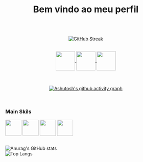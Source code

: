 
<div align="center" width=100%>
  <!--[![Typing SVG](https://readme-typing-svg.herokuapp.com?font=Share+Tech+mono&size=25&pause=1000&color=81a1c1&random=false&width=435&lines=Hello%2C+my+name+is+Ot%C3%A1vio+Alencar;I'm+a+fullstack+developer;Welcome+to+my+profile)](https://git.io/typing-svg)!-->
  <h1>Bem vindo ao meu perfil</h1>
</div>
<br>
<br>
<div align = "center">
  
  [![GitHub Streak](https://github-readme-streak-stats.herokuapp.com?user=Otavio-Alencar&theme=nord&locale=pt_BR&date_format=n%2Fj%5B%2FY%5D&card_width=900)](https://git.io/streak-stats)
  
</div>

<br>
<div align="center">
  <a href="https://instagram.com/__oalencar__" target="_blank">
    <img align="center" height="60" width="60" src="https://github.com/Otavio-Alencar/Otavio-Alencar/assets/168689068/0b263cd6-9d2a-40d6-9152-d44f87ce36b5">
</a>
  <a href="mailto:oalencardev@gmail.com">
    <img align="center" heigh="60" width="60" src="https://github.com/Otavio-Alencar/Otavio-Alencar/assets/168689068/adaf2038-b028-4464-868b-5faf9233e0a5">
  </a>
  <a href="https://www.linkedin.com/in/otavioalencar">
    <img align="center" height="60" width="60" src="https://github.com/Otavio-Alencar/Otavio-Alencar/assets/168689068/63ddce75-82d8-44d5-9033-134e13f77951">
  </a>
</div>
<br>
<br>
<div align = "center">


  [![Ashutosh's github activity graph](https://github-readme-activity-graph.vercel.app/graph?username=Otavio-Alencar&theme=nord)](https://github.com/ashutosh00710/github-readme-activity-graph)

</div>
<br>

<div>
  <div>
    <h3>Main Skils</h3>
  </div>

  <img align="center" width="50" height="50" src="https://github.com/Otavio-Alencar/Otavio-Alencar/assets/168689068/2249a000-ce75-4b21-998b-0481f789ad7b">
  
  
  <img align="center" width="50" height="50" src="https://github.com/Otavio-Alencar/Otavio-Alencar/assets/168689068/d641150c-8924-4a07-8c35-d3c108f00965">
  
  
  <img align="center" width="50" height="50" src="https://github.com/Otavio-Alencar/Otavio-Alencar/assets/168689068/f7d06c6d-912d-4d2a-8bcc-78a6257c49d1">
  
 
  <img align="center" width="50" height="50" src="https://github.com/Otavio-Alencar/Otavio-Alencar/assets/168689068/2aa31f2b-b6d1-4dff-8ff9-f84f226f836b">
  
  

</div>
<br>
<div width=100%>


  ![Anurag's GitHub stats](https://github-readme-stats.vercel.app/api?username=Otavio-Alencar&show_icons=true&theme=nord&card_width=520px)
  <br>
  ![Top Langs](https://github-readme-stats.vercel.app/api/top-langs/?username=Otavio-Alencar&theme=nord&card_width=520px)

</div>
<br>

